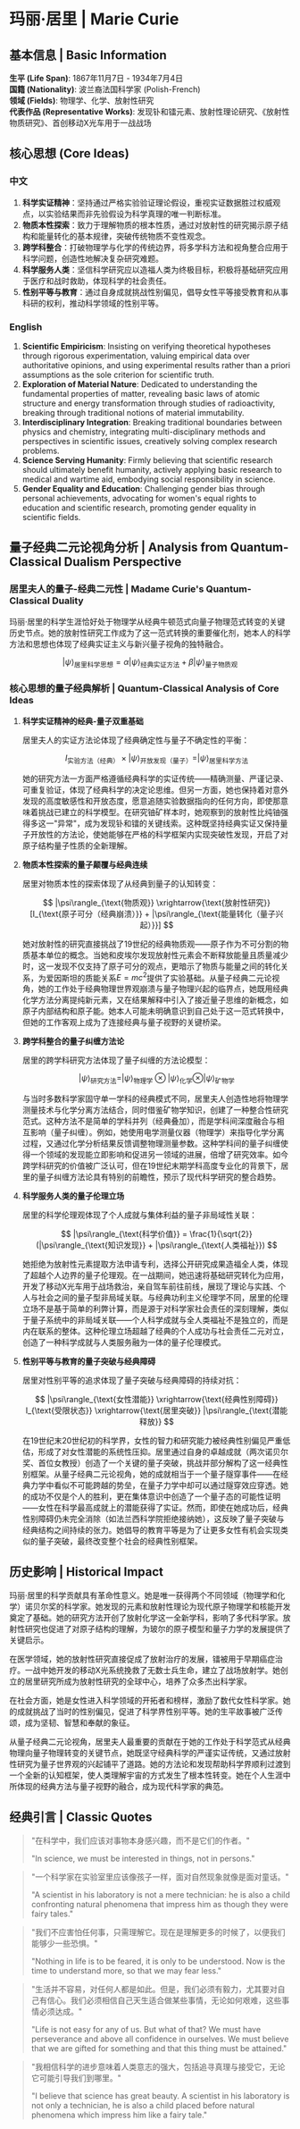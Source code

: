 # 玛丽·居里 | Marie Curie

## 基本信息 | Basic Information

**生平 (Life Span)**: 1867年11月7日 - 1934年7月4日  
**国籍 (Nationality)**: 波兰裔法国科学家 (Polish-French)  
**领域 (Fields)**: 物理学、化学、放射性研究  
**代表作品 (Representative Works)**: 发现钋和镭元素、放射性理论研究、《放射性物质研究》、首创移动X光车用于一战战场

## 核心思想 (Core Ideas)

### 中文
1. **科学实证精神**：坚持通过严格实验验证理论假设，重视实证数据胜过权威观点，以实验结果而非先验假设为科学真理的唯一判断标准。
2. **物质本性探索**：致力于理解物质的根本性质，通过对放射性的研究揭示原子结构和能量转化的基本规律，突破传统物质不变性观念。
3. **跨学科整合**：打破物理学与化学的传统边界，将多学科方法和视角整合应用于科学问题，创造性地解决复杂研究难题。
4. **科学服务人类**：坚信科学研究应以造福人类为终极目标，积极将基础研究应用于医疗和战时救助，体现科学的社会责任。
5. **性别平等与教育**：通过自身成就挑战性别偏见，倡导女性平等接受教育和从事科研的权利，推动科学领域的性别平等。

### English
1. **Scientific Empiricism**: Insisting on verifying theoretical hypotheses through rigorous experimentation, valuing empirical data over authoritative opinions, and using experimental results rather than a priori assumptions as the sole criterion for scientific truth.
2. **Exploration of Material Nature**: Dedicated to understanding the fundamental properties of matter, revealing basic laws of atomic structure and energy transformation through studies of radioactivity, breaking through traditional notions of material immutability.
3. **Interdisciplinary Integration**: Breaking traditional boundaries between physics and chemistry, integrating multi-disciplinary methods and perspectives in scientific issues, creatively solving complex research problems.
4. **Science Serving Humanity**: Firmly believing that scientific research should ultimately benefit humanity, actively applying basic research to medical and wartime aid, embodying social responsibility in science.
5. **Gender Equality and Education**: Challenging gender bias through personal achievements, advocating for women's equal rights to education and scientific research, promoting gender equality in scientific fields.

## 量子经典二元论视角分析 | Analysis from Quantum-Classical Dualism Perspective

### 居里夫人的量子-经典二元性 | Madame Curie's Quantum-Classical Duality

玛丽·居里的科学生涯恰好处于物理学从经典牛顿范式向量子物理范式转变的关键历史节点。她的放射性研究工作成为了这一范式转换的重要催化剂，她本人的科学方法和思想也体现了经典实证主义与新兴量子视角的独特融合。

$$
|\psi\rangle_{\text{居里科学思想}} = \alpha|\psi\rangle_{\text{经典实证方法}} + \beta|\psi\rangle_{\text{量子物质观}}
$$

### 核心思想的量子经典解析 | Quantum-Classical Analysis of Core Ideas

1. **科学实证精神的经典-量子双重基础**

   居里夫人的实证方法论体现了经典确定性与量子不确定性的平衡：

   $$
   I_{\text{实验方法（经典）}} \times |\psi\rangle_{\text{开放发现（量子）}} = |\psi\rangle_{\text{居里科学方法}}
   $$

   她的研究方法一方面严格遵循经典科学的实证传统——精确测量、严谨记录、可重复验证，体现了经典科学的决定论思维。但另一方面，她也保持着对意外发现的高度敏感性和开放态度，愿意追随实验数据指向的任何方向，即使那意味着挑战已建立的科学模型。在研究铀矿样本时，她观察到的放射性比纯铀强得多这一"异常"，成为发现钋和镭的关键线索。这种既坚持经典实证又保持量子开放性的方法论，使她能够在严格的科学框架内实现突破性发现，开启了对原子结构量子性质的全新理解。

2. **物质本性探索的量子颠覆与经典连续**

   居里对物质本性的探索体现了从经典到量子的认知转变：

   $$
   |\psi\rangle_{\text{物质观}} \xrightarrow{\text{放射性研究}} [I_{\text{原子可分（经典崩溃）}} + |\psi\rangle_{\text{能量转化（量子兴起）}}]
   $$

   她对放射性的研究直接挑战了19世纪的经典物质观——原子作为不可分割的物质基本单位的概念。当她和皮埃尔发现放射性元素会不断释放能量且质量减少时，这一发现不仅支持了原子可分的观点，更暗示了物质与能量之间的转化关系，为爱因斯坦的质能关系$`E=mc^2`$提供了实验基础。从量子经典二元论视角，她的工作处于经典物理世界观崩溃与量子物理兴起的临界点，她既用经典化学方法分离提纯新元素，又在结果解释中引入了接近量子思维的新概念，如原子内部结构和原子能。她本人可能未明确意识到自己处于这一范式转换中，但她的工作客观上成为了连接经典与量子视野的关键桥梁。

3. **跨学科整合的量子纠缠方法论**

   居里的跨学科研究方法体现了量子纠缠的方法论模型：

   $$
   |\psi\rangle_{\text{研究方法}} = |\psi\rangle_{\text{物理学}} \otimes |\psi\rangle_{\text{化学}} \otimes |\psi\rangle_{\text{矿物学}}
   $$

   与当时多数科学家固守单一学科的经典模式不同，居里夫人创造性地将物理学测量技术与化学分离方法结合，同时借鉴矿物学知识，创建了一种整合性研究范式。这种方法不是简单的学科并列（经典叠加），而是学科间深度融合与相互影响（量子纠缠）。例如，她使用电学测量仪器（物理学）来指导化学分离过程，又通过化学分析结果反馈调整物理测量参数。这种学科间的量子纠缠使得一个领域的发现能立即影响和促进另一领域的进展，倍增了研究效率。如今跨学科研究的价值被广泛认可，但在19世纪末期学科高度专业化的背景下，居里的量子纠缠方法论具有特别的前瞻性，预示了现代科学研究的整合趋势。

4. **科学服务人类的量子伦理立场**

   居里的科学伦理观体现了个人成就与集体利益的量子非局域性关联：

   $$
   |\psi\rangle_{\text{科学价值}} = \frac{1}{\sqrt{2}}(|\psi\rangle_{\text{知识发现}} + |\psi\rangle_{\text{人类福祉}})
   $$

   她拒绝为放射性元素提取方法申请专利，选择公开研究成果造福全人类，体现了超越个人边界的量子伦理观。在一战期间，她迅速将基础研究转化为应用，开发了移动X光车用于战场救治，亲自驾车前往前线，展现了理论与实践、个人与社会之间的量子型非局域关联。与经典功利主义伦理学不同，居里的伦理立场不是基于简单的利弊计算，而是源于对科学家社会责任的深刻理解，类似于量子系统中的非局域关联——个人科学成就与全人类福祉不是独立的，而是内在联系的整体。这种伦理立场超越了经典的个人成功与社会责任二元对立，创造了一种科学成就与人类服务融为一体的量子伦理模式。

5. **性别平等与教育的量子突破与经典障碍**

   居里对性别平等的追求体现了量子突破与经典障碍的持续对抗：

   $$
   |\psi\rangle_{\text{女性潜能}} \xrightarrow{\text{经典性别障碍}} I_{\text{受限状态}} \xrightarrow{\text{居里突破}} |\psi\rangle_{\text{潜能释放}}
   $$

   在19世纪末20世纪初的科学界，女性的智力和研究能力被经典性别偏见严重低估，形成了对女性潜能的系统性压抑。居里通过自身的卓越成就（两次诺贝尔奖、首位女教授）创造了一个关键的量子突破，挑战并部分解构了这一经典性别框架。从量子经典二元论视角，她的成就相当于一个量子隧穿事件——在经典力学中看似不可能跨越的势垒，在量子力学中却可以通过隧穿效应穿透。她的成功不仅是个人的胜利，更在集体意识中创造了一个量子态的可能性证明——女性在科学最高成就上的潜能获得了实证。然而，即使在她成功后，经典性别障碍仍未完全消除（如法兰西科学院拒绝接纳她），这反映了量子突破与经典结构之间持续的张力。她倡导的教育平等是为了让更多女性有机会实现类似的量子突破，最终改变整个社会的经典性别框架。

## 历史影响 | Historical Impact

玛丽·居里的科学贡献具有革命性意义。她是唯一获得两个不同领域（物理学和化学）诺贝尔奖的科学家。她发现的元素和放射性理论为现代原子物理学和核能开发奠定了基础。她的研究方法开创了放射化学这一全新学科，影响了多代科学家。放射性研究也促进了对原子结构的理解，为玻尔的原子模型和量子力学的发展提供了关键启示。

在医学领域，她的放射性研究直接促成了放射治疗的发展，镭被用于早期癌症治疗。一战中她开发的移动X光系统挽救了无数士兵生命，建立了战场放射学。她创立的居里研究所成为放射性研究的全球中心，培养了众多杰出科学家。

在社会方面，她是女性进入科学领域的开拓者和榜样，激励了数代女性科学家。她的成就挑战了当时的性别偏见，促进了科学界性别平等。她的生平故事被广泛传颂，成为坚韧、智慧和奉献的象征。

从量子经典二元论视角，居里夫人最重要的贡献在于她的工作处于科学范式从经典物理向量子物理转变的关键节点，她既坚守经典科学的严谨实证传统，又通过放射性研究为量子世界观的兴起铺平了道路。她的方法论和发现帮助科学界顺利过渡到一个全新的认知框架，使人类理解宇宙的方式发生了根本性转变。她在个人生涯中所体现的经典方法与量子视野的融合，成为现代科学家的典范。

## 经典引言 | Classic Quotes

> "在科学中，我们应该对事物本身感兴趣，而不是它们的作者。"
> 
> "In science, we must be interested in things, not in persons."

> "一个科学家在实验室里应该像孩子一样，面对自然现象就像是面对童话。"
> 
> "A scientist in his laboratory is not a mere technician: he is also a child confronting natural phenomena that impress him as though they were fairy tales."

> "我们不应害怕任何事，只需理解它。现在是理解更多的时候了，以便我们能够少一些恐惧。"
> 
> "Nothing in life is to be feared, it is only to be understood. Now is the time to understand more, so that we may fear less."

> "生活并不容易，对任何人都是如此。但是，我们必须有毅力，尤其要对自己有信心。我们必须相信自己天生适合做某些事情，无论如何艰难，这些事情必须达成。"
> 
> "Life is not easy for any of us. But what of that? We must have perseverance and above all confidence in ourselves. We must believe that we are gifted for something and that this thing must be attained."

> "我相信科学的进步意味着人类意志的强大，包括追寻真理与接受它，无论它可能引导我们到哪里。"
> 
> "I believe that science has great beauty. A scientist in his laboratory is not only a technician, he is also a child placed before natural phenomena which impress him like a fairy tale." 